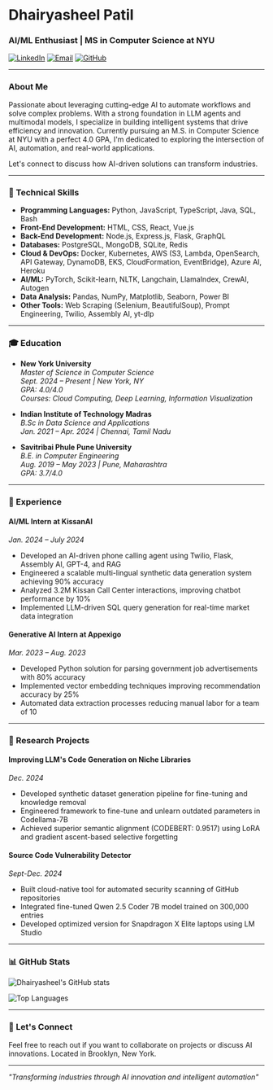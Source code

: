 # Dhairyasheel Patil

### AI/ML Enthusiast | MS in Computer Science at NYU

[![LinkedIn](https://img.shields.io/badge/LinkedIn-blue?logo=linkedin&logoColor=white)](https://linkedin.com/in/dhairyasheel-patil-1013b199)
[![Email](https://img.shields.io/badge/Email-d.d.patil700%40gmail.com-red?logo=gmail&logoColor=white)](mailto:d.d.patil700@gmail.com)
[![GitHub](https://img.shields.io/badge/GitHub-dpraj007-black?logo=github&logoColor=white)](https://github.com/dpraj007)

---

### About Me

Passionate about leveraging cutting-edge AI to automate workflows and solve complex problems. With a strong foundation in LLM agents and multimodal models, I specialize in building intelligent systems that drive efficiency and innovation. Currently pursuing an M.S. in Computer Science at NYU with a perfect 4.0 GPA, I'm dedicated to exploring the intersection of AI, automation, and real-world applications.

Let's connect to discuss how AI-driven solutions can transform industries.

---

### 🔧 Technical Skills

- **Programming Languages:** Python, JavaScript, TypeScript, Java, SQL, Bash
- **Front-End Development:** HTML, CSS, React, Vue.js
- **Back-End Development:** Node.js, Express.js, Flask, GraphQL
- **Databases:** PostgreSQL, MongoDB, SQLite, Redis
- **Cloud & DevOps:** Docker, Kubernetes, AWS (S3, Lambda, OpenSearch, API Gateway, DynamoDB, EKS, CloudFormation, EventBridge), Azure AI, Heroku
- **AI/ML:** PyTorch, Scikit-learn, NLTK, Langchain, LlamaIndex, CrewAI, Autogen
- **Data Analysis:** Pandas, NumPy, Matplotlib, Seaborn, Power BI
- **Other Tools:** Web Scraping (Selenium, BeautifulSoup), Prompt Engineering, Twilio, Assembly AI, yt-dlp

---

### 🎓 Education

- **New York University**  
  *Master of Science in Computer Science*  
  *Sept. 2024 – Present | New York, NY*  
  *GPA: 4.0/4.0*  
  *Courses: Cloud Computing, Deep Learning, Information Visualization*

- **Indian Institute of Technology Madras**  
  *B.Sc in Data Science and Applications*  
  *Jan. 2021 – Apr. 2024 | Chennai, Tamil Nadu*

- **Savitribai Phule Pune University**  
  *B.E. in Computer Engineering*  
  *Aug. 2019 – May 2023 | Pune, Maharashtra*  
  *GPA: 3.7/4.0*

---

### 💼 Experience

#### AI/ML Intern at KissanAI
*Jan. 2024 – July 2024*
- Developed an AI-driven phone calling agent using Twilio, Flask, Assembly AI, GPT-4, and RAG
- Engineered a scalable multi-lingual synthetic data generation system achieving 90% accuracy
- Analyzed 3.2M Kissan Call Center interactions, improving chatbot performance by 10%
- Implemented LLM-driven SQL query generation for real-time market data integration

#### Generative AI Intern at Appexigo
*Mar. 2023 – Aug. 2023*
- Developed Python solution for parsing government job advertisements with 80% accuracy
- Implemented vector embedding techniques improving recommendation accuracy by 25%
- Automated data extraction processes reducing manual labor for a team of 10

---

### 🔬 Research Projects

#### Improving LLM's Code Generation on Niche Libraries
*Dec. 2024*
- Developed synthetic dataset generation pipeline for fine-tuning and knowledge removal
- Engineered framework to fine-tune and unlearn outdated parameters in Codellama-7B
- Achieved superior semantic alignment (CODEBERT: 0.9517) using LoRA and gradient ascent-based selective forgetting

#### Source Code Vulnerability Detector
*Sept-Dec. 2024*
- Built cloud-native tool for automated security scanning of GitHub repositories
- Integrated fine-tuned Qwen 2.5 Coder 7B model trained on 300,000 entries
- Developed optimized version for Snapdragon X Elite laptops using LM Studio

---

### 📊 GitHub Stats

![Dhairyasheel's GitHub stats](https://github-readme-stats.vercel.app/api?username=dpraj007&show_icons=true&theme=radical)

![Top Languages](https://github-readme-stats.vercel.app/api/top-langs/?username=dpraj007&layout=compact&theme=radical)

---

### 🤝 Let's Connect

Feel free to reach out if you want to collaborate on projects or discuss AI innovations. Located in Brooklyn, New York.

---

*"Transforming industries through AI innovation and intelligent automation"*
